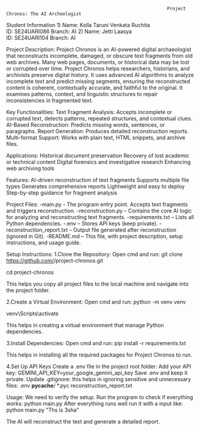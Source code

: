                                                                 Project Chronos: The AI Archeologist

Student Information
1)
Name: Kolla Taruni Venkata Ruchita  
ID: SE24UARI086
Branch: AI 
2)
Name: Jetti Laasya  
ID: SE24UARI104
Branch: AI 


Project Description:
Project Chronos is an AI-powered digital archaeologist that reconstructs incomplete, damaged, or obscure text fragments from old web archives. Many web pages, documents, or historical data may be lost or corrupted over time. Project Chronos helps researchers, historians, and archivists preserve digital history.
It uses advanced AI algorithms to analyze incomplete text and predict missing segments, ensuring the reconstructed content is coherent, contextually accurate, and faithful to the original. It examines patterns, context, and linguistic structures to repair inconsistencies in fragmented text.

Key Functionalities:
Text Fragment Analysis: Accepts incomplete or corrupted text, detects patterns, repeated structures, and contextual clues.
AI-Based Reconstruction: Predicts missing words, sentences, or paragraphs.
Report Generation: Produces detailed reconstruction reports.
Multi-format Support: Works with plain text, HTML snippets, and archive files.

Applications:
Historical document preservation
Recovery of lost academic or technical content
Digital forensics and investigative research
Enhancing web archiving tools

Features:
AI-driven reconstruction of text fragments
Supports multiple file types
Generates comprehensive reports
Lightweight and easy to deploy
Step-by-step guidance for fragment analysis

Project Files:
-main.py - The program entry point. Accepts text fragments and triggers reconstruction.
-reconstruction.py – Contains the core AI logic for analyzing and reconstructing text fragments.
-requirements.txt – Lists all Python dependencies.
-.env – Stores API keys (keep private).
-reconstruction_report.txt – Output file generated after reconstruction (ignored in Git).
-README.md – This file, with project description, setup instructions, and usage guide.


Setup Instructions:
1.Clone the Repository: Open cmd and run: 
git clone https://github.com/<your-username>/project-chronos.git

cd project-chronos

This helps you copy all project files to the local machine and navigate into the project folder.

2.Create a Virtual Environment: Open cmd and run: 
python -m venv venv

venv\Scripts\activate

This helps in creating a virtual environment that manage Python dependencies.

3.Install Dependencies: Open cmd and run: 
pip install -r requirements.txt

This helps in installing all the required packages for Project Chronos to run.

4.Set Up API Keys
Create a .env file in the project root folder:
Add your API key:
GEMINI_API_KEY=your_google_gemini_api_key
Save .env and keep it private.
Update .gitignore: this helps in ignoring sensitive and unnecessary files:
.env
__pycache__/
*.pyc
reconstruction_report.txt


Usage:
We need to verify the setup.
Run the program to check if everything works:
python main.py
After everything runs well run it with a input like:
python main.py "Ths is 3sha"


The AI will reconstruct the text and generate a detailed report.

